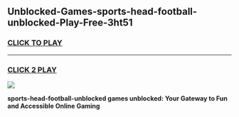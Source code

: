 
## Unblocked-Games-sports-head-football-unblocked-Play-Free-3ht51
<h3>
<a href="https://premium76.site?title=sports-head-football-unblocked&ref=10A">CLICK TO PLAY</a></h3>
<hr>

<h3>
<a href="https://premium76.site?title=sports-head-football-unblocked&ref=10A">CLICK 2 PLAY</a>
  
</h3>

<a href="https://premium76.site?title=sports-head-football-unblocked&ref=10A"><img src="https://clearcache.store/games.png"></a>


**sports-head-football-unblocked games unblocked: Your Gateway to Fun and Accessible Online Gaming**
